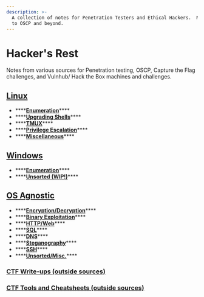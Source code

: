 ```yaml
---
description: >-
  A collection of notes for Penetration Testers and Ethical Hackers.  My journey
  to OSCP and beyond.
---
```


# Hacker's Rest

Notes from various sources for Penetration testing, OSCP, Capture the Flag challenges, and Vulnhub/ Hack the Box machines and challenges.

## [Linux](notes.md#linux)

* \*\*\*\*[**Enumeration**](notes.md#enumeration)\*\*\*\*
* \*\*\*\*[**Upgrading Shells**](notes.md#upgrade-shells)\*\*\*\*
* \*\*\*\*[**TMUX**](notes.md#tmux)\*\*\*\*
* \*\*\*\*[**Privilege Escalation**](notes.md#privilege-escalation)\*\*\*\*
* \*\*\*\*[**Miscellaneous**](notes.md#misc-linux)\*\*\*\*

## [Windows](notes.md#windows)

* \*\*\*\*[**Enumeration**](notes.md#enumeration-1)\*\*\*\*
* \*\*\*\*[**Unsorted \(WIP!\)**](notes.md#unsorted)\*\*\*\*

## [OS Agnostic](notes.md#miscelaneous)

* \*\*\*\*[**Encryption/Decryption**](notes.md#encryption-decryption)\*\*\*\*
* \*\*\*\*[**Binary Exploitation**](notes.md#binary-exploitation)\*\*\*\*
* \*\*\*\*[**HTTP/Web**](notes.md#http)\*\*\*\*
* \*\*\*\*[**SQL**](notes.md#sql)\*\*\*\*
* \*\*\*\*[**DNS**](notes.md#dns)\*\*\*\*
* \*\*\*\*[**Steganography**](notes.md#steganography)\*\*\*\*
* \*\*\*\*[**SSH**](notes.md#ssh)\*\*\*\*
* \*\*\*\*[**Unsorted/Misc.**](notes.md#unsorted-1)\*\*\*\*

### [CTF Write-ups \(outside sources\)](notes.md#write-ups)

### [CTF Tools and Cheatsheets \(outside sources\)](notes.md#ctf-tools-and-cheatsheets)

